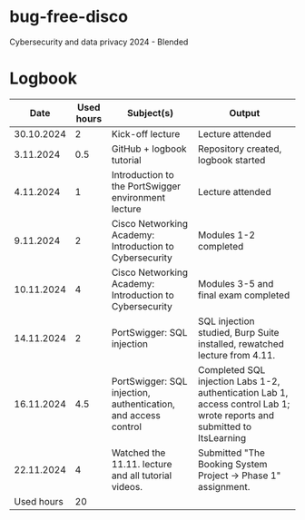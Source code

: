 # bug-free-disco
Cybersecurity and data privacy 2024 - Blended

# Logbook
| Date  | Used hours | Subject(s) | Output |
| ------------- | ------------- | ------------- | ------------- |
| 30.10.2024  | 2 | Kick-off lecture | Lecture attended |
| 3.11.2024  | 0.5 | GitHub + logbook tutorial  | Repository created, logbook started  |
| 4.11.2024  | 1 | Introduction to the PortSwigger environment lecture | Lecture attended |
| 9.11.2024  | 2 | Cisco Networking Academy: Introduction to Cybersecurity  | Modules 1-2 completed |
| 10.11.2024  | 4 | Cisco Networking Academy: Introduction to Cybersecurity | Modules 3-5 and final exam completed |
| 14.11.2024  | 2 | PortSwigger: SQL injection | SQL injection studied, Burp Suite installed, rewatched lecture from 4.11. |
| 16.11.2024  | 4.5 | PortSwigger: SQL injection, authentication, and access control | Completed SQL injection Labs 1-2, authentication Lab 1, access control Lab 1; wrote reports and submitted to ItsLearning |
| 22.11.2024  | 4 | Watched the 11.11. lecture and all tutorial videos. | Submitted "The Booking System Project → Phase 1" assignment. |
| Used hours | 20 |
